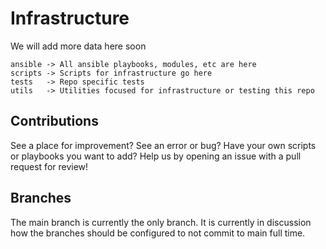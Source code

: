 # Infrastructure

We will add more data here soon

```
ansible -> All ansible playbooks, modules, etc are here
scripts -> Scripts for infrastructure go here
tests   -> Repo specific tests
utils   -> Utilities focused for infrastructure or testing this repo
```

## Contributions

See a place for improvement? See an error or bug? Have your own scripts or playbooks you want to add? Help us by opening an issue with a pull request for review!

## Branches

The main branch is currently the only branch. It is currently in discussion how the branches should be configured to not commit to main full time.

